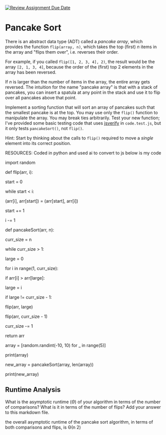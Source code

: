 [![Review Assignment Due Date](https://classroom.github.com/assets/deadline-readme-button-24ddc0f5d75046c5622901739e7c5dd533143b0c8e959d652212380cedb1ea36.svg)](https://classroom.github.com/a/-m0g1A8z)
# Pancake Sort

There is an abstract data type (ADT) called a *pancake array*, which provides
the function `flip(array, n)`, which takes the top (first) $n$ items in the
array and "flips them over", i.e. reverses their order.

For example, if you called `flip([1, 2, 3, 4], 2)`, the result would
be the array  `[2, 1, 3, 4]`, because the order of the (first) top 2
elements in the array has been reversed.

If $n$ is larger than the number of items in the array, the entire array gets
reversed. The intuition for the name "pancake array" is that with a stack of
pancakes, you can insert a spatula at any point in the stack and use it to flip
over all pancakes above that point.

Implement a sorting function that will sort an array of pancakes such that the
smallest pancake is at the top. You may use only the `flip()` function to
manipulate the array. You may break ties arbitrarily. Test your new function;
I've provided some basic testing code that uses
[jsverify](https://jsverify.github.io/) in `code.test.js`, but it only tests
`pancakeSort()`, not `flip()`.

Hint: Start by thinking about the calls to `flip()` required to move a *single*
element into its correct position.

RESOURCES: Coded in python and used ai to convert to js below is my code

import random

def flip(arr, i):

start = 0

while start < i:

(arr[i], arr[start]) = (arr[start], arr[i])

start += 1

i -= 1

def pancakeSort(arr, n):

curr_size = n

while curr_size > 1:

large = 0

for i in range(1, curr_size):

if arr[i] > arr[large]:

large = i

if large != curr_size - 1:

flip(arr, large)

flip(arr, curr_size - 1)

curr_size -= 1

return arr

array = [random.randint(-10, 10) for _ in range(5)]

print(array)

new_array = pancakeSort(array, len(array))

print(new_array)



## Runtime Analysis

What is the asymptotic runtime ($\Theta$) of your algorithm in terms of the
number of comparisons? What is it in terms of the number of flips? Add your
answer to this markdown file.

the overall asymptotic runtime of the pancake sort algorithm, in terms of both comparisons and flips, is Θ(n 2)

